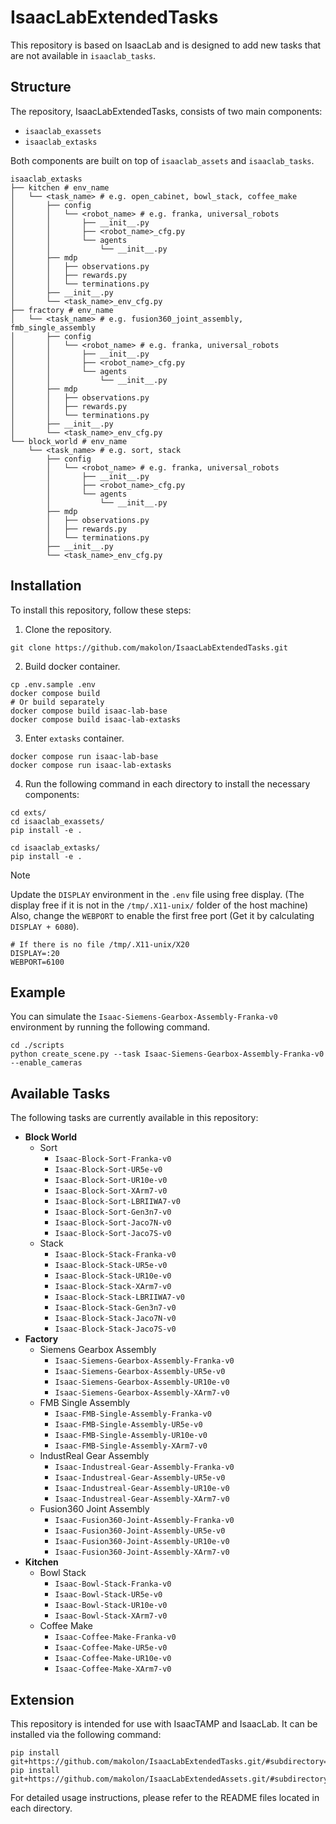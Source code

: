 # IsaacLabExtendedTasks
This repository is based on IsaacLab and is designed to add new tasks that are not available in `isaaclab_tasks`.

## Structure
The repository, IsaacLabExtendedTasks, consists of two main components:
- `isaaclab_exassets`
- `isaaclab_extasks`

Both components are built on top of `isaaclab_assets` and `isaaclab_tasks`.

```
isaaclab_extasks
├── kitchen # env_name
│   └── <task_name> # e.g. open_cabinet, bowl_stack, coffee_make
│       ├── config
│       │   └── <robot_name> # e.g. franka, universal_robots
│       │       ├── __init__.py
│       │       ├── <robot_name>_cfg.py
│       │       └── agents
│       │           └── __init__.py
│       ├── mdp
│       │   ├── observations.py
│       │   ├── rewards.py
│       │   └── terminations.py
│       ├── __init__.py
│       └── <task_name>_env_cfg.py
├── fractory # env_name
│   └── <task_name> # e.g. fusion360_joint_assembly, fmb_single_assembly
│       ├── config
│       │   └── <robot_name> # e.g. franka, universal_robots
│       │       ├── __init__.py
│       │       ├── <robot_name>_cfg.py
│       │       └── agents
│       │           └── __init__.py
│       ├── mdp
│       │   ├── observations.py
│       │   ├── rewards.py
│       │   └── terminations.py
│       ├── __init__.py
│       └── <task_name>_env_cfg.py
└── block_world # env_name
    └── <task_name> # e.g. sort, stack
        ├── config
        │   └── <robot_name> # e.g. franka, universal_robots
        │       ├── __init__.py
        │       ├── <robot_name>_cfg.py
        │       └── agents
        │           └── __init__.py
        ├── mdp
        │   ├── observations.py
        │   ├── rewards.py
        │   └── terminations.py
        ├── __init__.py
        └── <task_name>_env_cfg.py

```


## Installation
To install this repository, follow these steps:

1. Clone the repository.
```
git clone https://github.com/makolon/IsaacLabExtendedTasks.git
```

2. Build docker container.
```
cp .env.sample .env
docker compose build
# Or build separately
docker compose build isaac-lab-base
docker compose build isaac-lab-extasks
```
3. Enter `extasks` container.
```
docker compose run isaac-lab-base
docker compose run isaac-lab-extasks
```
4. Run the following command in each directory to install the necessary components:
```
cd exts/
cd isaaclab_exassets/
pip install -e .

cd isaaclab_extasks/
pip install -e .
```

> [!NOTE]
> Update the `DISPLAY` environment in the `.env` file using free display. (The display free if it is not in the `/tmp/.X11-unix/` folder of the host machine) Also, change the `WEBPORT` to enable the first free port (Get it by calculating `DISPLAY + 6080`).

```
# If there is no file /tmp/.X11-unix/X20
DISPLAY=:20
WEBPORT=6100
```


## Example
You can simulate the `Isaac-Siemens-Gearbox-Assembly-Franka-v0` environment by running the following command.
```
cd ./scripts
python create_scene.py --task Isaac-Siemens-Gearbox-Assembly-Franka-v0 --enable_cameras
```


## Available Tasks
The following tasks are currently available in this repository:
- **Block World**
  - Sort
    - `Isaac-Block-Sort-Franka-v0`
    - `Isaac-Block-Sort-UR5e-v0`
    - `Isaac-Block-Sort-UR10e-v0`
    - `Isaac-Block-Sort-XArm7-v0`
    - `Isaac-Block-Sort-LBRIIWA7-v0`
    - `Isaac-Block-Sort-Gen3n7-v0`
    - `Isaac-Block-Sort-Jaco7N-v0`
    - `Isaac-Block-Sort-Jaco7S-v0`
  - Stack
    - `Isaac-Block-Stack-Franka-v0`
    - `Isaac-Block-Stack-UR5e-v0`
    - `Isaac-Block-Stack-UR10e-v0`
    - `Isaac-Block-Stack-XArm7-v0`
    - `Isaac-Block-Stack-LBRIIWA7-v0`
    - `Isaac-Block-Stack-Gen3n7-v0`
    - `Isaac-Block-Stack-Jaco7N-v0`
    - `Isaac-Block-Stack-Jaco7S-v0`
- **Factory**
  - Siemens Gearbox Assembly
    - `Isaac-Siemens-Gearbox-Assembly-Franka-v0`
    - `Isaac-Siemens-Gearbox-Assembly-UR5e-v0`
    - `Isaac-Siemens-Gearbox-Assembly-UR10e-v0`
    - `Isaac-Siemens-Gearbox-Assembly-XArm7-v0`
  - FMB Single Assembly
    - `Isaac-FMB-Single-Assembly-Franka-v0`
    - `Isaac-FMB-Single-Assembly-UR5e-v0`
    - `Isaac-FMB-Single-Assembly-UR10e-v0`
    - `Isaac-FMB-Single-Assembly-XArm7-v0`
  - IndustReal Gear Assembly
    - `Isaac-Industreal-Gear-Assembly-Franka-v0`
    - `Isaac-Industreal-Gear-Assembly-UR5e-v0`
    - `Isaac-Industreal-Gear-Assembly-UR10e-v0`
    - `Isaac-Industreal-Gear-Assembly-XArm7-v0`
  - Fusion360 Joint Assembly
    - `Isaac-Fusion360-Joint-Assembly-Franka-v0`
    - `Isaac-Fusion360-Joint-Assembly-UR5e-v0`
    - `Isaac-Fusion360-Joint-Assembly-UR10e-v0`
    - `Isaac-Fusion360-Joint-Assembly-XArm7-v0`
- **Kitchen**
  - Bowl Stack
    - `Isaac-Bowl-Stack-Franka-v0`
    - `Isaac-Bowl-Stack-UR5e-v0`
    - `Isaac-Bowl-Stack-UR10e-v0`
    - `Isaac-Bowl-Stack-XArm7-v0`
  - Coffee Make
    - `Isaac-Coffee-Make-Franka-v0`
    - `Isaac-Coffee-Make-UR5e-v0`
    - `Isaac-Coffee-Make-UR10e-v0`
    - `Isaac-Coffee-Make-XArm7-v0`


## Extension
This repository is intended for use with IsaacTAMP and IsaacLab. It can be installed via the following command:
```
pip install git+https://github.com/makolon/IsaacLabExtendedTasks.git/#subdirectory=isaaclab_exassets
pip install git+https://github.com/makolon/IsaacLabExtendedAssets.git/#subdirectory=isaaclab_extasks
```

For detailed usage instructions, please refer to the README files located in each directory.
